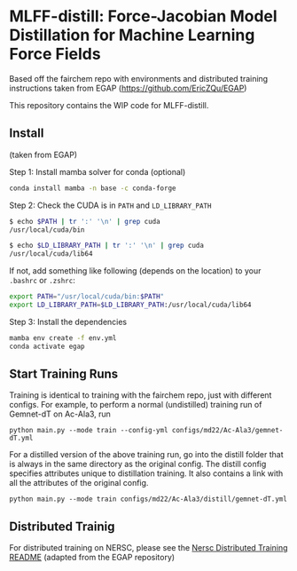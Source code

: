 # MLFF-distill: Force-Jacobian Model Distillation for Machine Learning Force Fields
Based off the fairchem repo with environments and distributed training instructions taken from EGAP (https://github.com/EricZQu/EGAP)

This repository contains the WIP code for MLFF-distill.

## Install 
(taken from EGAP)

Step 1: Install mamba solver for conda (optional)

```bash
conda install mamba -n base -c conda-forge
```

Step 2: Check the CUDA is in `PATH` and `LD_LIBRARY_PATH`

```bash
$ echo $PATH | tr ':' '\n' | grep cuda
/usr/local/cuda/bin

$ echo $LD_LIBRARY_PATH | tr ':' '\n' | grep cuda
/usr/local/cuda/lib64
```

If not, add something like following (depends on the location) to your `.bashrc` or `.zshrc`:

```bash
export PATH="/usr/local/cuda/bin:$PATH"
export LD_LIBRARY_PATH=$LD_LIBRARY_PATH:/usr/local/cuda/lib64
```

Step 3: Install the dependencies

```bash
mamba env create -f env.yml
conda activate egap
```
## Start Training Runs
Training is identical to training with the fairchem repo, just with different configs. 
For example, to perform a normal (undistilled) training run of Gemnet-dT on Ac-Ala3, run

```
python main.py --mode train --config-yml configs/md22/Ac-Ala3/gemnet-dT.yml
```
For a distilled version of the above training run, go into the distill folder that is always in the same directory as the original config. The distill 
config specifies attributes unique to distillation training. It also contains a link with all the attributes of the original config. 

```
python main.py --mode train configs/md22/Ac-Ala3/distill/gemnet-dT.yml
```

## Distributed Trainig
For distributed training on NERSC, please see the [Nersc Distributed Training README](NERSC_dist_train.md) (adapted from the EGAP repository)
